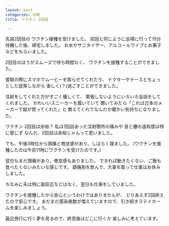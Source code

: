 ```yaml
---
layout: post
categories: 日常
title: ワクチン 2回目 

---
```

先週2回目の ワクチン接種を受けました。
前回と同じように会場に行って15分待機した後、帰宅しました。
お水やサニタイザー、アルコールワイプとお菓子などをもらいました。

2回目のほうがスムーズで待ち時間なく、
ワクチンを接種することができました。

接取の際にスマホでムービーを取らせてくれたり、
ドクターやナースとちょっとした談笑しながら
楽しく(？)過ごすことができました。

注射をしてくれた方がすごく優しくて、
緊張しないようにいろいろ会話をしてくれました。
かわいいスニーカーを履いていて
聴いてみたら「これは日本のメーカーで娘が買ってくれた」と
教えてくれてなんだか暖かい気持ちになりました。

ワクチン 2回目は余裕？
私は1回目あった注射箇所の痛みや
首と腰の違和感は特に感じず
なんだ、2回目は余裕じゃんって思いました。

でも、午後3時位から頭痛と倦怠感があり、しばらく寝ました。
(ワクチンを接種したのは午前11時にワクチンを受けたのです。)

翌日もまだ頭痛があり、倦怠感もありました。
できれば動きたくない、ご飯も食べたくないみたいな感じです。
鎮痛剤を飲んで、大事を取って仕事はお休みしました。

ちなみに夫は特に副反応などはなく、翌日も仕事をしていました。

ワクチンを接種したから安心というわけではありませんが、
とりあえず2回終えたので安心です。
まだまだ感染者数が増えていますので、引き続きステイホームを楽しみましょう。

最近旅行に行く夢を見るので、終息後はどこに行くか
楽しみに考えています。

